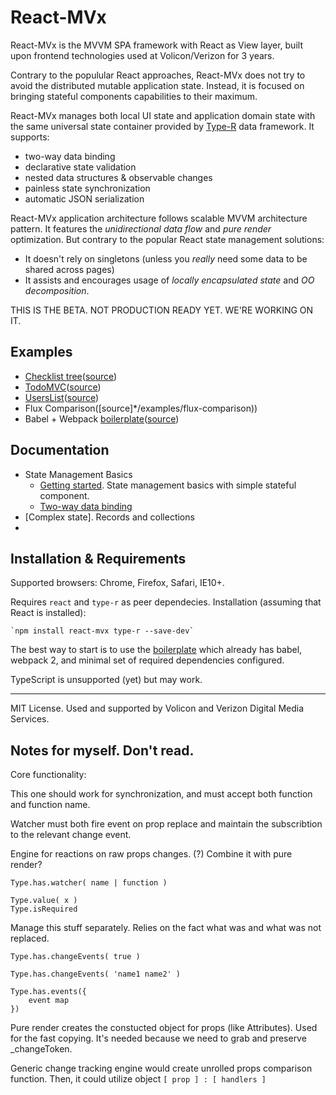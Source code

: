 # React-MVx

React-MVx is the MVVM SPA framework with React as View layer, built upon frontend technologies used at Volicon/Verizon for 3 years.

Contrary to the populular React approaches, React-MVx does not try to avoid the distributed mutable application state. Instead, it is focused on bringing stateful components capabilities to their maximum.

React-MVx manages both local UI state and application domain state with the same universal state container provided by [Type-R]() data framework. It supports:

- two-way data binding
- declarative state validation
- nested data structures & observable changes
- painless state synchronization
- automatic JSON serialization

React-MVx application architecture follows scalable MVVM architecture pattern. It features the _unidirectional data flow_ and _pure render_ optimization. But contrary to the popular React state management solutions:

- It doesn't rely on singletons (unless you _really_ need some data to be shared across pages)
- It assists and encourages usage of _locally encapsulated state_ and _OO decomposition_.

THIS IS THE BETA. NOT PRODUCTION READY YET. WE'RE WORKING ON IT.

## Examples

- [Checklist tree]()([source](/examples/checklistTree))
- [TodoMVC]()([source](/examples/todomvc))
- [UsersList]()([source](/examples/userslist))
- Flux Comparison([source]*/examples/flux-comparison))
- Babel + Webpack [boilerplate]()([source](/examples/babel-boilerplate))

## Documentation

- State Management Basics
    - [Getting started](/docs/simple.md). State management basics with simple stateful component.
    - [Two-way data binding](/docs/databinding.md)
- [Complex state]. Records and collections
- 

## Installation & Requirements

Supported browsers: Chrome, Firefox, Safari, IE10+.

Requires `react` and `type-r` as peer dependecies. Installation (assuming that React is installed):

    `npm install react-mvx type-r --save-dev`

The best way to start is to use the [boilerplate](/examples/babel-boilerplate) which already has
babel, webpack 2, and minimal set of required dependencies configured.

TypeScript is unsupported (yet) but may work.

---

MIT License. Used and supported by Volicon and Verizon Digital Media Services.

## Notes for myself. Don't read.

Core functionality:

This one should work for synchronization,
and must accept both function and function name.

Watcher must both fire event on prop replace and maintain the subscribtion
to the relevant change event.

Engine for reactions on raw props changes.
(?) Combine it with pure render?

    Type.has.watcher( name | function )
    
    Type.value( x )
    Type.isRequired

Manage this stuff separately. Relies on the fact what was and what was not replaced.

    Type.has.changeEvents( true )

    Type.has.changeEvents( 'name1 name2' )

    Type.has.events({
        event map
    })

Pure render creates the constucted object for props (like Attributes).
Used for the fast copying. It's needed because we need to grab and preserve _changeToken.

Generic change tracking engine would create unrolled props comparison function. Then, it could utilize object `[ prop ] : [ handlers ]` 